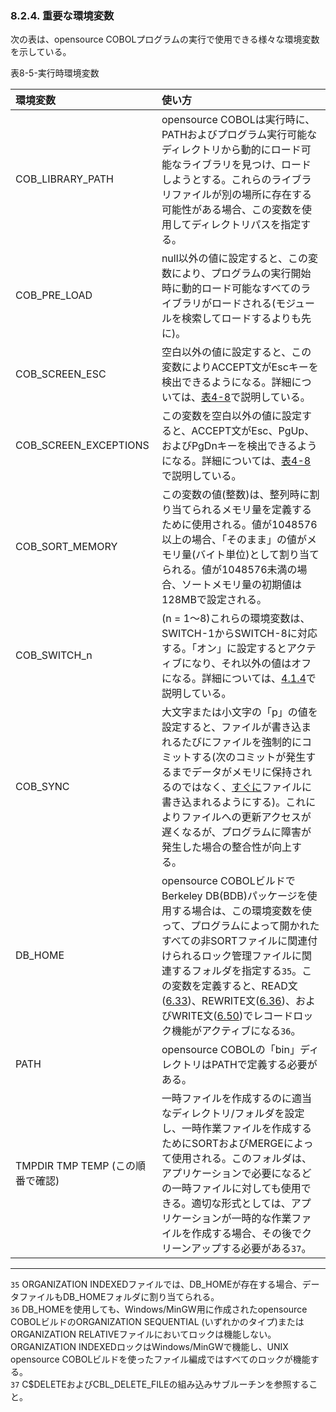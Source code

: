 ### 8.2.4. 重要な環境変数

次の表は、opensource COBOLプログラムの実行で使用できる様々な環境変数を示している。

表8-5-実行時環境変数

|環境変数 | 使い方 |
| :--- | :--- | 
|COB_LIBRARY_PATH | opensource COBOLは実行時に、PATHおよびプログラム実行可能なディレクトリから動的にロード可能なライブラリを見つけ、ロードしようとする。これらのライブラリファイルが別の場所に存在する可能性がある場合、この変数を使用してディレクトリパスを指定する。| 
|COB_PRE_LOAD | null以外の値に設定すると、この変数により、プログラムの実行開始時に動的ロード可能なすべてのライブラリがロードされる(モジュールを検索してロードするよりも先に)。 |  
|COB_SCREEN_ESC | 空白以外の値に設定すると、この変数によりACCEPT文がEscキーを検出できるようになる。詳細については、[表4-8](4-1-4.md)で説明している。|  
|COB_SCREEN_EXCEPTIONS | この変数を空白以外の値に設定すると、ACCEPT文がEsc、PgUp、およびPgDnキーを検出できるようになる。詳細については、[表4-8](4-1-4.md)で説明している。|  
|COB_SORT_MEMORY |この変数の値(整数)は、整列時に割り当てられるメモリ量を定義するために使用される。値が1048576以上の場合、「そのまま」の値がメモリ量(バイト単位)として割り当てられる。値が1048576未満の場合、ソートメモリ量の初期値は128MBで設定される。 |  
|COB_SWITCH_n | (n = 1～8)これらの環境変数は、SWITCH-1からSWITCH-8に対応する。「オン」に設定するとアクティブになり、それ以外の値はオフになる。詳細については、[4.1.4](4-1-4.md)で説明している。|   
|COB_SYNC |大文字または小文字の「p」の値を設定すると、ファイルが書き込まれるたびにファイルを強制的にコミットする(次のコミットが発生するまでデータがメモリに保持されるのではなく、<u>すぐに</u>ファイルに書き込まれるようにする)。これによりファイルへの更新アクセスが遅くなるが、プログラムに障害が発生した場合の整合性が向上する。|  
|DB_HOME |opensource COBOLビルドでBerkeley DB(BDB)パッケージを使用する場合は、この環境変数を使って、プログラムによって開かれたすべての非SORTファイルに関連付けられるロック管理ファイルに関連するフォルダを指定する`35`。この変数を定義すると、READ文([6.33](6-33-1.md))、REWRITE文([6.36](6-36.md))、およびWRITE文([6.50](6-50.md))でレコードロック機能がアクティブになる`36`。|  
|PATH |opensource COBOLの「bin」ディレクトリはPATHで定義する必要がある。|
|TMPDIR TMP TEMP (この順番で確認)  |一時ファイルを作成するのに適当なディレクトリ/フォルダを設定し、一時作業ファイルを作成するためにSORTおよびMERGEによって使用される。このフォルダは、アプリケーションで必要になるどの一時ファイルに対しても使用できる。適切な形式としては、アプリケーションが一時的な作業ファイルを作成する場合、その後でクリーンアップする必要がある`37`。|    

---
`35` ORGANIZATION INDEXEDファイルでは、DB_HOMEが存在する場合、データファイルもDB_HOMEフォルダに割り当てられる。  
`36` DB_HOMEを使用しても、Windows/MinGW用に作成されたopensource COBOLビルドのORGANIZATION SEQUENTIAL (いずれかのタイプ)またはORGANIZATION RELATIVEファイルにおいてロックは機能しない。ORGANIZATION INDEXEDロックはWindows/MinGWで機能し、UNIX opensource COBOLビルドを使ったファイル編成ではすべてのロックが機能する。  
`37` C$DELETEおよびCBL_DELETE_FILEの組み込みサブルーチンを参照すること。
